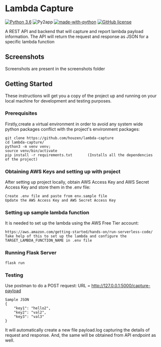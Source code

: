 # Lambda Capture

[![Python 3.6](https://img.shields.io/badge/python-3.6-blue.svg)](https://www.python.org/downloads/release/python-360/)
![Py2app](https://img.shields.io/pypi/pyversions/py2app)
[![made-with-python](https://img.shields.io/badge/Made%20with-Python-1f425f.svg)](https://www.python.org/)
[![GitHub license](https://img.shields.io/github/license/saket13/iBatteryStats)](https://github.com/saket13/iBatteryStats/blob/master/LICENSE)

A REST API and backend that will capture and report lambda payload information. 
The API will return the request and response as JSON for a specific lambda function


## Screenshots

Screenshots are present in the screenshots folder


## Getting Started

These instructions will get you a copy of the project up and running on your local machine for development and testing purposes.

### Prerequisites

Firstly,create a virtual environment in order to avoid any system wide python packages conflict with the project's environment
packages:

```
git clone https://github.com/houzen/lambda-capture
cd lambda-capture/
python3 -m venv venv;
source venv/bin/activate
pip install -r requirements.txt       (Installs all the dependencies of the project)
```


### Obtaining AWS Keys and setting up with project

After setting up project locally, obtain AWS Access Key and AWS Secret Access Key and store them in the .env file:

```
Create .env file and paste from env.sample file
Update the AWS Access Key and AWS Secret Access Key
```


### Setting up sample lambda function

It is needed to set up the lambda using the AWS Free Tier account:

```
https://aws.amazon.com/getting-started/hands-on/run-serverless-code/
Take help of this to set up the lambda and configure the TARGET_LAMBDA_FUNCTION_NAME in .env file
```

### Running Flask Server

``` 
flask run
```

### Testing

Use postman to do a POST request:
URL = http://127.0.0.1:5000/capture-payload

```
Sample JSON
{
    "key1": "hello2",
    "key2": "val2",
    "key3": "val3"
}
```
It will automatically create a new file payload.log capturing the details of request and response.
And, the same will be obtained from API endpoint as well.

